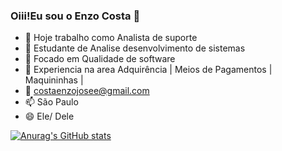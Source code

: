 ### Oiii!Eu sou o Enzo Costa 👋



- 🔭 Hoje trabalho como Analista de suporte 
- 🌱 Estudante de Analise desenvolvimento de sistemas
- 👯 Focado em Qualidade de software
- 🤔 Experiencia na area Adquirência | Meios de Pagamentos | Maquininhas |
- 💬 costaenzojosee@gmail.com
- 📫 São Paulo
- 😄 Ele/ Dele

<div align="center">
  <a href="https://github.com/enzocossst">
</div>

![Anurag's GitHub stats](https://github-readme-stats.vercel.app/api?username=enzocossst&show_icons=true&theme=tokyonight)

